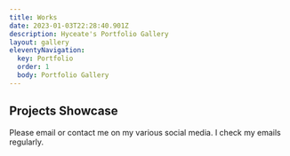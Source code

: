 ```yaml
---
title: Works
date: 2023-01-03T22:28:40.901Z
description: Hyceate's Portfolio Gallery
layout: gallery
eleventyNavigation:
  key: Portfolio
  order: 1
  body: Portfolio Gallery
---
```

## Projects Showcase

Please email or contact me on my various social media. I check my emails regularly.